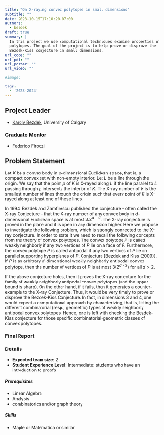 ```yaml
---
title: "On X-raying convex polytopes in small dimensions"
subtitle: ""
date: 2023-10-15T17:10:20-07:00
authors:
  - bezdek
draft: true
summary: |
  In this project we use computational techniques examine properties of convex
  polytopes. The goal of the project is to help prove or disprove the
  Bezdek-Kiss conjecture in small dimensions.
url_code: ""
url_pdf: ""
url_poster: ""
url_video: ""

#image:

tags:
  - '2023-2024'
---
```


## Project Leader
  * [Karoly Bezdek](/authors/bezdek/), University of Calgary

### Graduate Mentor
  * Federico Firoozi

## Problem Statement
Let $K$ be a convex body in $d$-dimensional Euclidean space, that is, a compact
convex set with non-empty interior. Let $L$ be a line through the origin. We say
that the point $p$ of $K$ is X-rayed along $L$ if the line parallel to $L$
passing through $p$ intersects the interior of $K$. The X-ray number of $K$ is
the smallest number of lines through the origin such that every point of $K$ is
X-rayed along at least one of these lines.

In 1994, Bezdek and Zamfirescu published the conjecture – often called the X-ray
Conjecture – that the X-ray number of any convex body in $d$-dimensional
Euclidean space is at most $3.2^{d-2}$. The X-ray conjecture is proved in the
plane and it is open in any dimension higher. Here we propose to investigate the
following problem, which is strongly connected to the X-ray conjecture. In order
to state it we need to recall the following concepts from the theory of convex
polytopes.  The convex polytope $P$ is called weakly neighborly if any two
vertices of $P$ lie on a face of $P$. Furthermore, the convex polytope $P$ is
called antipodal if any two vertices of $P$ lie on parallel supporting
hyperplanes of $P$. Conjecture [Bezdek and Kiss (2009)]. If $P$ is an arbitrary
$d$-dimensional weakly neighborly antipodal convex polytope, then the number of
vertices of $P$ is at most $3(2^{d-2})$ for all $d>2$.

If the above conjecture holds, then it proves the X-ray conjecture for the
family of weakly neighborly antipodal convex polytopes (and the upper bound is
sharp). On the other hand, if it fails, then it generates a counter-example to
the X-ray Conjecture. Thus, it would be very timely to prove or disprove the
Bezdek-Kiss Conjecture. In fact, in dimensions 3 and 4, one would expect a
computational approach by characterizing, that is, listing the different
combinatorial (resp., geometric) types of weakly neighborly antipodal convex
polytopes. Hence, one is left with checking the Bezdek-Kiss conjecture for those
specific combinatorial-geometric classes of convex polytopes.

### Final Report

### Details
  * **Expected team size**: 2
  * **Student Experience Level**: Intermediate: students who have an introduction to proofs

##### Prerequisites
  * Linear Algebra
  * Analysis
  * combinatorics and/or graph theory

##### Skills
  * Maple or Matematica or similar
